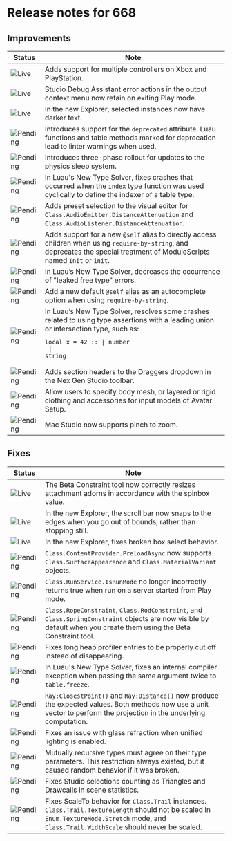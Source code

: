 # Release notes for 668

## Improvements

| Status | Note |
|--------|------|
| ![Live](https://img.shields.io/badge/Live-009E57?style=flat)  | Adds support for multiple controllers on Xbox and PlayStation. |
| ![Live](https://img.shields.io/badge/Live-009E57?style=flat)  | Studio Debug Assistant error actions in the output context menu now retain on exiting Play mode. |
| ![Live](https://img.shields.io/badge/Live-009E57?style=flat)  | In the new Explorer, selected instances now have darker text. |
| ![Pending](https://img.shields.io/badge/Pending-DEA517?style=flat)  | Introduces support for the <code>deprecated</code> attribute. Luau functions and table methods marked for deprecation lead to linter warnings when used. |
| ![Pending](https://img.shields.io/badge/Pending-DEA517?style=flat)  | Introduces three-phase rollout for updates to the physics sleep system. |
| ![Pending](https://img.shields.io/badge/Pending-DEA517?style=flat)  | In Luau's New Type Solver, fixes crashes that occurred when the <code>index</code> type function was used cyclically to define the indexer of a table type. |
| ![Pending](https://img.shields.io/badge/Pending-DEA517?style=flat)  | Adds preset selection to the visual editor for <code>Class.AudioEmitter.DistanceAttenuation</code> and <code>Class.AudioListener.DistanceAttenuation</code>. |
| ![Pending](https://img.shields.io/badge/Pending-DEA517?style=flat)  | Adds support for a new <code>@self</code> alias to directly access children when using <code>require-by-string</code>, and deprecates the special treatment of ModuleScripts named <code>Init</code> or <code>init</code>. |
| ![Pending](https://img.shields.io/badge/Pending-DEA517?style=flat)  | In Luau’s New Type Solver, decreases the occurrence of "leaked free type" errors. |
| ![Pending](https://img.shields.io/badge/Pending-DEA517?style=flat)  | Add a new default <code>@self</code> alias as an autocomplete option when using <code>require-by-string</code>. |
| ![Pending](https://img.shields.io/badge/Pending-DEA517?style=flat)  | In Luau’s New Type Solver, resolves some crashes related to using type assertions with a leading union or intersection type, such as:<br><pre><code>local x = 42 :: \| number <br>                \| string<br></code></pre> |
| ![Pending](https://img.shields.io/badge/Pending-DEA517?style=flat)  | Adds section headers to the Draggers dropdown in the Nex Gen Studio toolbar. |
| ![Pending](https://img.shields.io/badge/Pending-DEA517?style=flat)  | Allow users to specify body mesh, or layered or rigid clothing and accessories for input models of Avatar Setup. |
| ![Pending](https://img.shields.io/badge/Pending-DEA517?style=flat)  | Mac Studio now supports pinch to zoom. |
## Fixes

| Status | Note |
|--------|------|
| ![Live](https://img.shields.io/badge/Live-009E57?style=flat)  | The Beta Constraint tool now correctly resizes attachment adorns in accordance with the spinbox value. |
| ![Live](https://img.shields.io/badge/Live-009E57?style=flat)  | In the new Explorer, the scroll bar now snaps to the edges when you go out of bounds, rather than stopping still. |
| ![Live](https://img.shields.io/badge/Live-009E57?style=flat)  | In the new Explorer, fixes broken box select behavior. |
| ![Pending](https://img.shields.io/badge/Pending-DEA517?style=flat)  | <code>Class.ContentProvider.PreloadAsync</code> now supports <code>Class.SurfaceAppearance</code> and <code>Class.MaterialVariant</code> objects. |
| ![Pending](https://img.shields.io/badge/Pending-DEA517?style=flat)  | <code>Class.RunService.IsRunMode</code> no longer incorrectly returns true when run on a server started from Play mode. |
| ![Pending](https://img.shields.io/badge/Pending-DEA517?style=flat)  | <code>Class.RopeConstraint</code>, <code>Class.RodConstraint</code>, and <code>Class.SpringConstraint</code> objects are now visible by default when you create them using the Beta Constraint tool. |
| ![Pending](https://img.shields.io/badge/Pending-DEA517?style=flat)  | Fixes long heap profiler entries to be properly cut off instead of disappearing. |
| ![Pending](https://img.shields.io/badge/Pending-DEA517?style=flat)  | In Luau's New Type Solver, fixes an internal compiler exception when passing the same argument twice to <code>table.freeze</code>. |
| ![Pending](https://img.shields.io/badge/Pending-DEA517?style=flat)  | <code>Ray:ClosestPoint()</code> and <code>Ray:Distance()</code> now produce the expected values. Both methods now use a unit vector to perform the projection in the underlying computation. |
| ![Pending](https://img.shields.io/badge/Pending-DEA517?style=flat)  | Fixes an issue with glass refraction when unified lighting is enabled. |
| ![Pending](https://img.shields.io/badge/Pending-DEA517?style=flat)  | Mutually recursive types must agree on their type parameters. This restriction always existed, but it caused random behavior if it was broken. |
| ![Pending](https://img.shields.io/badge/Pending-DEA517?style=flat)  | Fixes Studio selections counting as Triangles and Drawcalls in scene statistics. |
| ![Pending](https://img.shields.io/badge/Pending-DEA517?style=flat)  | Fixes ScaleTo behavior for <code>Class.Trail</code> instances. <code>Class.Trail.TextureLength</code> should not be scaled in <code>Enum.TextureMode.Stretch</code> mode, and <code>Class.Trail.WidthScale</code> should never be scaled. |
